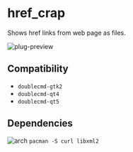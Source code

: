 href_crap
========
Shows href links from web page as files.

![plug-preview](https://i.imgur.com/Bwvho98.png)

## Compatibility
- `doublecmd-gtk2`
- `doublecmd-qt4`
- `doublecmd-qt5`

## Dependencies
![arch](https://wiki.archlinux.org/favicon.ico) `pacman -S curl libxml2`